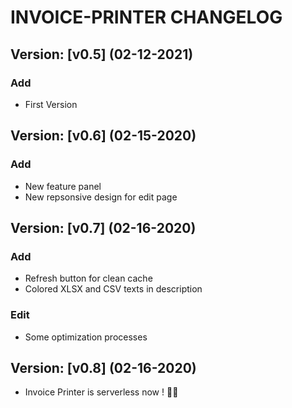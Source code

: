 # INVOICE-PRINTER CHANGELOG

## Version: [v0.5] (02-12-2021)
### Add
- First Version

## Version: [v0.6] (02-15-2020)
### Add
- New feature panel
- New repsonsive design for edit page

## Version: [v0.7] (02-16-2020)
### Add
- Refresh button for clean cache
- Colored XLSX and CSV texts in description

### Edit
- Some optimization processes

## Version: [v0.8] (02-16-2020)
- Invoice Printer is serverless now ! 🎉🎉